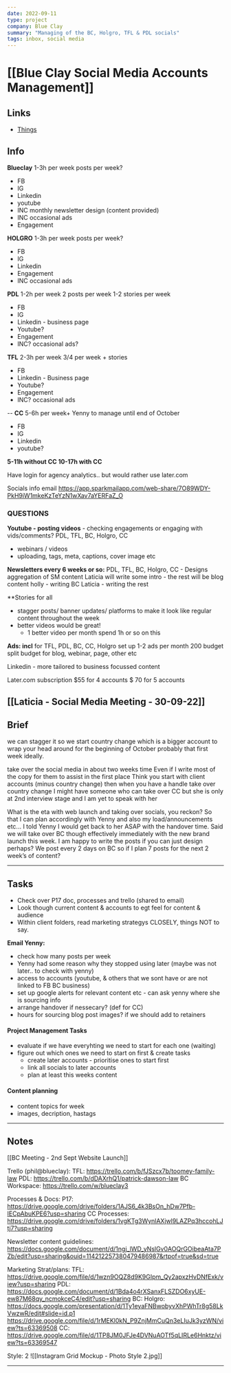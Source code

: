 ```yaml
---
date: 2022-09-11
type: project
company: Blue Clay
summary: "Managing of the BC, Holgro, TFL & PDL socials"
tags: inbox, social media
---
```


# [[Blue Clay Social Media Accounts Management]]

## Links
- [Things](things:///show?id=7w8sGi2D9wx3gBeYR6t1XK)

## Info

**Blueclay**
1-3h per week
posts per week?
- FB
- IG
- Linkedin 
- youtube
- INC monthly newsletter design (content provided)
- INC occasional ads
- Engagement

**HOLGRO**
1-3h per week
posts per week?
- FB
- IG
- Linkedin
- Engagement
- INC occasional ads

**PDL**
1-2h per week
2 posts per week
1-2 stories per week
- FB
- IG
- Linkedin - business page
- Youtube?
- Engagement
- INC? occasional ads?

**TFL**
2-3h per week
 3/4 per week + stories
- FB
- Linkedin - Business page
- Youtube?
- Engagement
- INC? occasional ads

--
**CC**
5-6h per week+
Yenny to manage until end of October
- FB
- IG
- Linkedin
- youtube?


**5-11h without CC
10-17h with CC**

Have login for agency analytics.. but would rather use later.com

Socials info email https://app.sparkmailapp.com/web-share/7O89WDY-PkH9iW1mkeKzTeYzN1wXav7aYERFaZ_O 

### QUESTIONS
**Youtube - posting videos** - checking engagements or engaging with vids/comments?
PDL, TFL, BC, Holgro, CC
- webinars / videos 
- uploading, tags, meta, captions, cover image etc

**Newsletters every 6 weeks or so:**
PDL, TFL, BC, Holgro, CC - Designs
aggregation of SM content 
Laticia will write some intro - the rest will be blog content
holly - writing BC
Laticia - writing the rest

**Stories for all
- stagger posts/ banner updates/ platforms to make it look  like regular content throughout the week
- better videos would be great!
	- 1 better video per month spend 1h or so on this

**Ads: incl** for TFL, PDL, BC, CC, Holgro
set up 1-2 ads per month 
200 budget
split budget for blog, webinar, page, other etc

Linkedin - more tailored to business focussed content

Later.com subscription
$55 for 4 accounts
$ 70 for 5 accounts


[[Laticia - Social Media Meeting - 30-09-22]]
---

## Brief

we can stagger it so we start country change which is a bigger account to wrap your head around for the beginning of October probably that first week ideally.

take over the social media in about two weeks time
Even if I write most of the copy for them to assist in the first place
Think you start with client accounts (minus country change) then when you have a handle take over country change
I might have someone who can take over CC but she is only at 2nd interview stage and I am yet to speak with her

What is the eta with web launch and taking over socials, you reckon? So that I can plan accordingly with Yenny and also my load/announcements etc...
I told Yenny I would get back to her ASAP with the handover time. Said we will take over BC though effectively immediately with the new brand launch this week. I am happy to write the posts if you can just design perhaps? We post every 2 days on BC so if I plan 7 posts for the next 2 week’s of content?

---

## Tasks

- Check over P17 doc, processes and trello (shared to email)
- Look though current content & accounts to egt feel for content & audience
- Within client folders, read marketing strategys CLOSELY, things NOT to say.

**Email Yenny:**
- check how many posts per week
- Yenny had some reason why they stopped using later (maybe was not later.. to check with yenny)
- access to accounts (youtube, & others that we sont have or are not linked to FB BC business)
- set up google alerts for relevant content etc - can ask yenny where she is sourcing info
- arrange handover if nessecary? (def for CC)
- hours for sourcing blog post images? if we should add to retainers

#### Project Management Tasks
- evaluate if we have everyhting we need to start for each one (waiting)
- figure out which ones we need to start on first & create tasks
	- create later accounts - prioritise ones to start first
	- link all socials to later accounts
	- plan at least this weeks content
#### Content planning
- content topics for week
- images, decription, hastags
---

## Notes
[[BC Meeting - 2nd Sept Website Launch]]

Trello (phil@blueclay):
TFL: https://trello.com/b/fJSzcx7b/toomey-family-law
PDL: https://trello.com/b/dDAXrhQ1/patrick-dawson-law 
BC Workspace: https://trello.com/w/blueclay3

Processes & Docs:
P17: https://drive.google.com/drive/folders/1AJS6_4k3BsOn_hDw7Pfb-IECpAbuKPE6?usp=sharing 
CC Processes: https://drive.google.com/drive/folders/1vgKTg3WynlAXjwl9LAZPq3hccohLJtj7?usp=sharing

Newsletter content guidelines: https://docs.google.com/document/d/1ngj_lWD_yNslGv0AOQrGOibeaAta7PZb/edit?usp=sharing&ouid=114212257380479486987&rtpof=true&sd=true

Marketing Strat/plans:
TFL: https://drive.google.com/file/d/1wzn9OQZ8d9K9GIpm_Qy2apxzHvDNfExk/view?usp=sharing
PDL: https://docs.google.com/document/d/1Bda4o4rXSanxFLSZDO6xyUE-ew87M68qy_ncmokceC4/edit?usp=sharing
BC: 
Holgro: https://docs.google.com/presentation/d/1Ty1eyaFNBwobyvXhPWhTr8g58LkVwzwR/edit#slide=id.p1 https://drive.google.com/file/d/1rMEKl0kN_P9ZnjMmCuQn3eLIuJk3yzWN/view?ts=63369508 
CC: https://drive.google.com/file/d/1TP8JM0JFJe4DVNuAOTf5qLIRLe6Hnktz/view?ts=63369547 


Style: 2
![[Instagram Grid Mockup - Photo Style 2.jpg]]

---